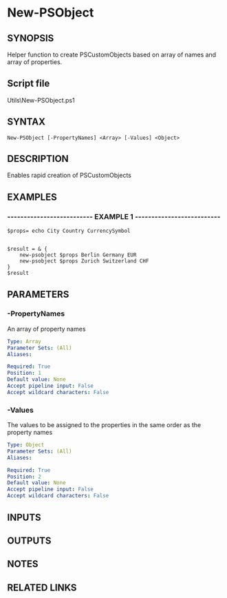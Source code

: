 # New-PSObject

## SYNOPSIS
Helper function to create PSCustomObjects based on array of names and array of properties.

## Script file
Utils\New-PSObject.ps1

## SYNTAX

```
New-PSObject [-PropertyNames] <Array> [-Values] <Object>
```

## DESCRIPTION
Enables rapid creation of PSCustomObjects

## EXAMPLES

### -------------------------- EXAMPLE 1 --------------------------
```
$props= echo City Country CurrencySymbol


$result = & {
    new-psobject $props Berlin Germany EUR
    new-psobject $props Zurich Switzerland CHF
}
$result
```
## PARAMETERS

### -PropertyNames
An array of property names

```yaml
Type: Array
Parameter Sets: (All)
Aliases: 

Required: True
Position: 1
Default value: None
Accept pipeline input: False
Accept wildcard characters: False
```

### -Values
The values to be assigned to the properties in the same order as the property names

```yaml
Type: Object
Parameter Sets: (All)
Aliases: 

Required: True
Position: 2
Default value: None
Accept pipeline input: False
Accept wildcard characters: False
```

## INPUTS

## OUTPUTS

## NOTES

## RELATED LINKS


